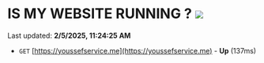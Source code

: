 # IS MY WEBSITE RUNNING ? [![](https://img.shields.io/static/v1?label=Sponsor&message=%E2%9D%A4&logo=GitHub&color=%23fe8e86)](https://github.com/sponsors/Youssef-Lehmam)

Last updated: **2/5/2025, 11:24:25 AM**

- `GET` [https://youssefservice.me](https://youssefservice.me) - **Up** (137ms)
